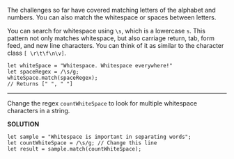 The challenges so far have covered matching letters of the alphabet and numbers. You can also match the whitespace or spaces between letters.

You can search for whitespace using `\s`, which is a lowercase `s`. This pattern not only matches whitespace, but also carriage return, tab, form feed, and new line characters. You can think of it as similar to the character class `[ \r\t\f\n\v]`.

```
let whiteSpace = "Whitespace. Whitespace everywhere!"
let spaceRegex = /\s/g;
whiteSpace.match(spaceRegex);
// Returns [" ", " "]
```

---

Change the regex `countWhiteSpace` to look for multiple whitespace characters in a string.

**SOLUTION**

```
let sample = "Whitespace is important in separating words";
let countWhiteSpace = /\s/g; // Change this line
let result = sample.match(countWhiteSpace);
```
